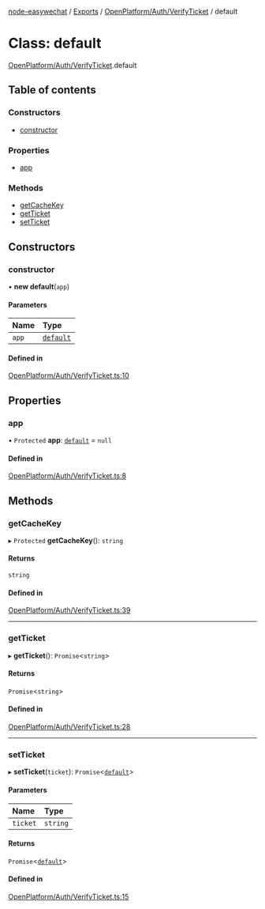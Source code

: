 [node-easywechat](../README.md) / [Exports](../modules.md) / [OpenPlatform/Auth/VerifyTicket](../modules/OpenPlatform_Auth_VerifyTicket.md) / default

# Class: default

[OpenPlatform/Auth/VerifyTicket](../modules/OpenPlatform_Auth_VerifyTicket.md).default

## Table of contents

### Constructors

- [constructor](OpenPlatform_Auth_VerifyTicket.default.md#constructor)

### Properties

- [app](OpenPlatform_Auth_VerifyTicket.default.md#app)

### Methods

- [getCacheKey](OpenPlatform_Auth_VerifyTicket.default.md#getcachekey)
- [getTicket](OpenPlatform_Auth_VerifyTicket.default.md#getticket)
- [setTicket](OpenPlatform_Auth_VerifyTicket.default.md#setticket)

## Constructors

### constructor

• **new default**(`app`)

#### Parameters

| Name | Type |
| :------ | :------ |
| `app` | [`default`](Core_BaseApplication.default.md) |

#### Defined in

[OpenPlatform/Auth/VerifyTicket.ts:10](https://github.com/hpyer/node-easywechat/blob/d6465cc/src/OpenPlatform/Auth/VerifyTicket.ts#L10)

## Properties

### app

• `Protected` **app**: [`default`](Core_BaseApplication.default.md) = `null`

#### Defined in

[OpenPlatform/Auth/VerifyTicket.ts:8](https://github.com/hpyer/node-easywechat/blob/d6465cc/src/OpenPlatform/Auth/VerifyTicket.ts#L8)

## Methods

### getCacheKey

▸ `Protected` **getCacheKey**(): `string`

#### Returns

`string`

#### Defined in

[OpenPlatform/Auth/VerifyTicket.ts:39](https://github.com/hpyer/node-easywechat/blob/d6465cc/src/OpenPlatform/Auth/VerifyTicket.ts#L39)

___

### getTicket

▸ **getTicket**(): `Promise`<`string`\>

#### Returns

`Promise`<`string`\>

#### Defined in

[OpenPlatform/Auth/VerifyTicket.ts:28](https://github.com/hpyer/node-easywechat/blob/d6465cc/src/OpenPlatform/Auth/VerifyTicket.ts#L28)

___

### setTicket

▸ **setTicket**(`ticket`): `Promise`<[`default`](OpenPlatform_Auth_VerifyTicket.default.md)\>

#### Parameters

| Name | Type |
| :------ | :------ |
| `ticket` | `string` |

#### Returns

`Promise`<[`default`](OpenPlatform_Auth_VerifyTicket.default.md)\>

#### Defined in

[OpenPlatform/Auth/VerifyTicket.ts:15](https://github.com/hpyer/node-easywechat/blob/d6465cc/src/OpenPlatform/Auth/VerifyTicket.ts#L15)
